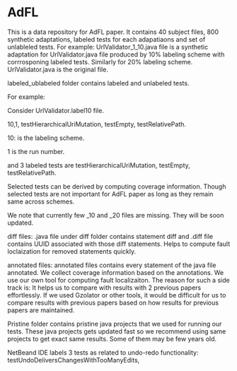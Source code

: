 # AdFL
This is a data repository for AdFL paper. 
It contains 40 subject files, 800 synthetic adaptations, labeled tests for each adapatiaons and set of unlableled tests. 
For example:
UrlValidator_1_10.java file is a synthetic adaptation for UrlValidator.java file produced by 10% labeling scheme with corrrosponing
labeled tests. Similarly for 20% labeling scheme. 
UrlValidator.java is the original file. 

labeled_ublabeled folder contains labeled and unlabeled tests.

For example:

Consider UrlValidator.label10 file.

10,1, testHierarchicalUriMutation, testEmpty, testRelativePath.

10: is the labeling scheme. 

1 is the run number.

and 3 labeled tests are testHierarchicalUriMutation, testEmpty, testRelativePath.

Selected tests can be derived by computing coverage information. Though selected tests are not important for AdFL paper as long as they remain same across schemes. 

We note that currently few _10 and _20 files are missing. They will be soon updated. 

diff files: .java file under diff folder contains statement diff and .diff file contains UUID associated with those diff statements. Helps to compute fault loclaization for removed statements quickly.

annotated files: annotated files contains every statement of the java file annotated. We collect coverage information based on the annotations. We use our own tool for computing fault localizaiton. The reason for such a side track is: It helps us to compare with results with 2 previous papers effortlessly. If we used Gzolator or other tools, it would be difficult for us to compare results with previous papers based on how results for previous papers are maintained. 

Pristine folder contains pristine java projects that we used for running our tests. These java projects gets updated fast so we recommend using same projects to get exact same results. Some of them may be few years old.

NetBeand IDE labels 3 tests as related to undo-redo functionality: 
testUndoDeliversChangesWithTooManyEdits, 





